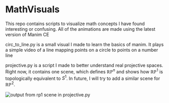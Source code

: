# MathVisuals #
This repo contains scripts to visualize math concepts I have found interesting or confusing. All of the animations are made using the latest version of Manim CE

circ_to_line.py is a small visual I made to learn the basics of manim. It plays a simple video of a line mapping points on a circle to points on a number line

projective.py is a script I made to better understand real projective spaces. Right now, it contains one scene, which defines $\mathbb{RP}^{n}$ and shows how $\mathbb{RP}^{1}$ is topologically equivalent to $S^{1}$. In future, I will try to add a similar scene for $\mathbb{RP}^{2}$. 

![output from rp1 scene in projective.py](rp1.gif)